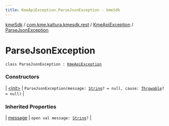 ```yaml
---
title: KmeApiException.ParseJsonException - kmeSdk
---
```


[kmeSdk](../../../index.html) / [com.kme.kaltura.kmesdk.rest](../../index.html) / [KmeApiException](../index.html) / [ParseJsonException](./index.html)

# ParseJsonException

`class ParseJsonException : `[`KmeApiException`](../index.html)

### Constructors

| [&lt;init&gt;](-init-.html) | `ParseJsonException(message: `[`String`](https://kotlinlang.org/api/latest/jvm/stdlib/kotlin/-string/index.html)`? = null, cause: `[`Throwable`](https://kotlinlang.org/api/latest/jvm/stdlib/kotlin/-throwable/index.html)`? = null)` |

### Inherited Properties

| [message](../message.html) | `open val message: `[`String`](https://kotlinlang.org/api/latest/jvm/stdlib/kotlin/-string/index.html)`?` |

